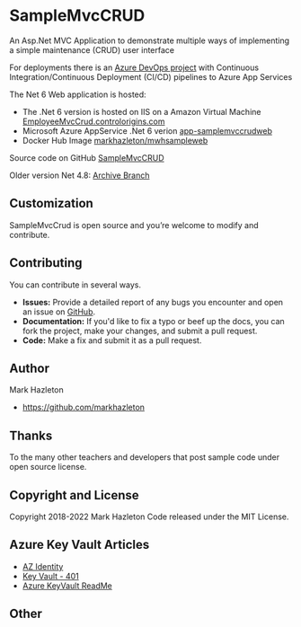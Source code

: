 # SampleMvcCRUD
An Asp.Net MVC Application to demonstrate multiple ways of implementing a simple maintenance (CRUD) user interface

For deployments there is an [Azure DevOps project](https://dev.azure.com/markhazleton/SampleMvcCRUD) with Continuous Integration/Continuous Deployment (CI/CD) pipelines to Azure App Services

The Net 6 Web application is hosted:
- The .Net 6 version is hosted on IIS on a Amazon Virtual Machine [EmployeeMvcCrud.controlorigins.com](https://employeemvccrud.controlorigins.com/)
- Microsoft Azure AppService .Net 6 verion [app-samplemvccrudweb](https://app-samplemvccrudweb.azurewebsites.net/) 
- Docker Hub Image [markhazleton/mwhsampleweb](https://hub.docker.com/r/markhazleton/mwhsampleweb)

Source code on GitHub [SampleMvcCRUD](https://github.com/markhazleton/SampleMvcCRUD)

Older version Net 4.8: [Archive Branch](https://github.com/markhazleton/SampleMvcCRUD/tree/archive/NetFramework)


## Customization

SampleMvcCrud is open source and you’re welcome to modify and contribute.


## Contributing

You can contribute in several ways.
- **Issues:** Provide a detailed report of any bugs you encounter and open an issue on [GitHub](https://github.com/markhazleton/SampleMvcCrud/issues).
- **Documentation:** If you'd like to fix a typo or beef up the docs, you can fork the project, make your changes, and submit a pull request.
- **Code:** Make a fix and submit it as a pull request. 

## Author

Mark Hazleton
+ https://github.com/markhazleton

## Thanks
To the many other teachers and developers that post sample code under open source license.

## Copyright and License
Copyright 2018-2022 Mark Hazleton
Code released under the MIT License.

## Azure Key Vault Articles
- [AZ Identity](https://azidentity.azurewebsites.net/) 
- [Key Vault - 401](https://azidentity.azurewebsites.net/post/2019/07/31/key-vault-client-why-am-i-seeing-http-401)
- [Azure KeyVault ReadMe](https://github.com/Azure/azure-sdk-for-net/blob/Azure.Security.KeyVault.Secrets_4.2.0/sdk/keyvault/Azure.Security.KeyVault.Secrets/README.md)

## Other


